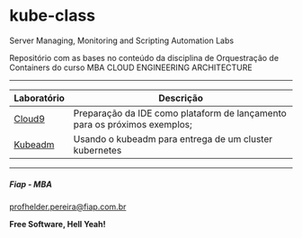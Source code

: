 # kube-class
Server Managing, Monitoring and Scripting Automation Labs

Repositório com as bases no conteúdo da disciplina de Orquestração de Containers do curso MBA CLOUD ENGINEERING ARCHITECTURE


---

| Laboratório       | Descrição |
|-------------------|-----------|
| [Cloud9](https://github.com/fiapdevops/kube-class/tree/main/cloud9) | Preparação da IDE como plataform de lançamento para os próximos exemplos; |
| [Kubeadm](https://github.com/fiapdevops/kube-class/tree/main/kubeadm) | Usando o kubeadm para entrega de um cluster kubernetes |

---

##### Fiap - MBA
profhelder.pereira@fiap.com.br

**Free Software, Hell Yeah!**

